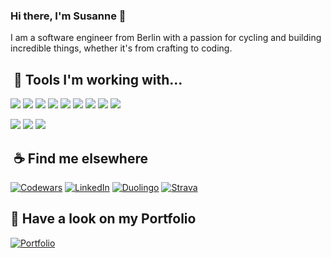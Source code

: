 ### Hi there, I'm Susanne 👋

I am a software engineer from Berlin with a passion for cycling and building incredible things, whether it's from crafting to coding.

##  🔨 Tools I'm working with...

![](https://img.shields.io/badge/Vite-informational?style=flat&logo=Vite&logoColor=ColorName&color=black)
![](https://img.shields.io/badge/React.js-informational?style=flat&logo=React&logoColor=ColorName&color=black)
![](https://img.shields.io/badge/JavaScript-informational?style=flat&logo=JavaScript&logoColor=ColorName&color=black)
![](https://img.shields.io/badge/TypeScript-informational?style=flat&logo=TypeScript&logoColor=ColorName&color=black)
![](https://img.shields.io/badge/MongoDB-informational?style=flat&logo=MongoDB&logoColor=ColorName&color=black)
![](https://img.shields.io/badge/Express-informational?style=flat&logo=Express&logoColor=ColorName&color=black)
![](https://img.shields.io/badge/HTML5-informational?style=flat&logo=HTML5&logoColor=ColorName&color=black)
![](https://img.shields.io/badge/CSS3-informational?style=flat&logo=CSS3&logoColor=ColorName&color=black)
![](https://img.shields.io/badge/Figma-informational?style=flat&logo=Figma&logoColor=ColorName&color=black)

![](https://img.shields.io/badge/TailwindCSS-informational?style=flat&logo=Tailwindcss&logoColor=ColorName&color=black)
![](https://img.shields.io/badge/Swift-informational?style=flat&logo=Swift&logoColor=ColorName&color=black)
![](https://img.shields.io/badge/Wordpress-informational?style=flat&logo=Wordpress&logoColor=ColorName&color=black)

##  ☕️ Find me elsewhere

[![Codewars](https://www.codewars.com/users/justArale/badges/micro)](https://www.codewars.com/users/justArale)
[![LinkedIn](https://img.shields.io/badge/LinkedIn-informational?style=flat&logo=LinkedIn&logoColor=ColorName&color=black)](https://www.linkedin.com/in/s-kuechler-fullstack-dev/)
[![Duolingo](https://img.shields.io/badge/Duolingo-informational?style=flat&logo=Duolingo&logoColor=ColorName&color=black)](https://www.duolingo.com/profile/JustArale)
[![Strava](https://img.shields.io/badge/Strava-informational?style=flat&logo=Strava&logoColor=ColorName&color=black)](https://www.strava.com/athletes/69940846)

## 🚀 Have a look on my Portfolio

[![Portfolio](https://arale-portfolio.netlify.app/icons/icon.svg)](https://arale-portfolio.netlify.app)

<!--
**justArale/justArale** is a ✨ _special_ ✨ repository because its `README.md` (this file) appears on your GitHub profile.

Here are some ideas to get you started:

- 🔭 I’m currently working on ...
- 🌱 I’m currently learning ...
- 👯 I’m looking to collaborate on ...
- 🤔 I’m looking for help with ...
- 💬 Ask me about ...
- 📫 How to reach me: ...
- 😄 Pronouns: ...
- ⚡ Fun fact: ...
-->
